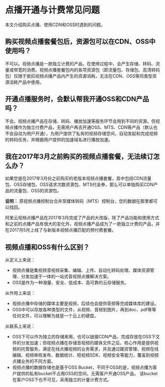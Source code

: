 # 点播开通与计费常见问题

本文介绍购买点播、使用CDN和OSS时遇到的问题。

## 购买视频点播套餐包后，资源包可以在CDN、OSS中使用吗？

不可以。视频点播是一款独立计费的产品，在使用过程中，会产生存储、转码、流量或带宽的消费。视频点播套餐包内的各项资源包（即流量包、存储包、高清转码包）仅限于抵扣视频点播产品内产生的资源消耗，无法在CDN、OSS等同类型资源消耗产品中使用。

## 开通点播服务时，会默认帮我开通OSS和CDN产品吗？

不会。视频点播产品在存储、转码、播放加速等服务环节会用到不同的资源。但视频点播作为独立付费产品，无需用户再去开通OSS、MTS、CDN等产品（默认也不会自动为用户开通），为用户提供了私有的视频存储空间，自动发起和完成视频的转码任务，并根据用户提供的加速域名进行播放加速。

## 我在2017年3月之前购买的视频点播套餐，无法续订怎么办？

如果您是在2017年3月份之前购买的老版本视频点播套餐，其中包括CDN流量包、OSS存储包、OSS请求次数资源包、MTS代金券，那么可以单独购买CDN产品的流量包、OSS的资源包。

**说明：** 原视频点播控制台合并至媒体转码（MTS）控制台，您的数据在那里都可以找回。

阿里云视频点播产品在2017年3月完成了产品的大改版，除了产品功能和使用方式和之前的点播产品有很大的变化外，视频点播产品成为了一款独立计费的产品，并在2017月5月上线了与新版本视频点播匹配的预付费套餐。

## 视频点播和OSS有什么区别？

从定义上来说：

-   视频点播是集视频音视频采集、编辑、上传、自动化转码处理、媒体资源管理、分发加速于一体的一站式音视频点播解决方案。
-   OSS是作为一种海量、安全、低成本、高可靠的云存储服务。

从作用上来说：

-   视频点播中存储的媒体主要是视频，后续也会提供音频等完成媒体库的建设。
-   OSS中可以存放各种类型的文件，从视频、音频到图片，再到doc、pdf等等任何文件，可以理解为就是一个云上的硬盘。

从联系上来说：

-   OSS下可以作为独立的存储来用，也可以链接CDN产品，完成存放在OSS下文件的分发加速；但视频点播在存储音视频的媒体文件之后，核心作用是提供视频的托管服务，满足在线点播视频的业务需求，并且通过媒资管理、视频在线编辑、视频审核发布、数据统计、短视频SDK、视频安全等能力，覆盖到视频点播业务的不同方面。
-   视频点播的数据存储也是基于OSS Bucket，不同于OSS的是，视频点播为客户提供的私有bucket不占用OSS的空间，无需客户开通OSS产品， 该bucket在客户OSS下也不可见，采用独立的计量计费方式。

